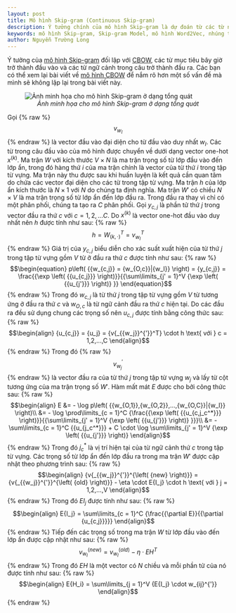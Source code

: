 ```yaml
---
layout: post
title: Mô hình Skip-gram (Continuous Skip-gram)
description: Ý tưởng chính của mô hình Skip-gram là dự đoán từ các từ ngữ cảnh xung quanh dựa vào từ mục tiêu đầu vào trong một phạm vi nhất định.
keywords: mô hình Skip-gram, Skip-gram Model, mô hình Word2Vec, nhúng từ Skip-gram, Continuous Skip-gram Model
author: Nguyễn Trường Long
---
```


Ý tưởng của [mô hình Skip-gram](https://nguyentruonglong.net/mo-hinh-skip-gram.html) đối lập với [CBOW](https://nguyentruonglong.net/mo-hinh-cbow-continuous-bag-of-words.html), các từ mục tiêu bây giờ trở thành đầu vào và các từ ngữ cảnh trong câu trở thành đầu ra. Các bạn có thể xem lại bài viết về [mô hình CBOW](https://nguyentruonglong.net/mo-hinh-cbow-continuous-bag-of-words.html) để nắm rõ hơn một số vấn đề mà mình sẽ không lặp lại trong bài viết này.

<figure class="image">
  <img src="https://nguyentruonglong.net/images/SkipGram.png" alt="Ảnh minh họa cho mô hình Skip-gram ở dạng tổng quát">
  <figcaption><center><i>Ảnh minh họa cho mô hình Skip-gram ở dạng tổng quát</i></center></figcaption>
</figure>

Gọi {% raw %}$${v_{{w_I}}}$${% endraw %} là vector đầu vào đại diện cho từ đầu vào duy nhất ${w_I}$. Các từ trong câu đầu vào của mô hình được chuyển về dưới dạng vector one-hot ${x^{\left( k \right)}}$. Ma trận $W$ với kích thước $V\times N$ là ma trận trọng số từ lớp đầu vào đến lớp ẩn, trong đó hàng thứ $i$ của ma trận chính là vector của từ thứ $i$ trong tập từ vựng. Ma trận này thu được sau khi huấn luyện là kết quả cần quan tâm do chứa các vector đại diện cho các từ trong tập từ vựng. Ma trận $h$ của lớp ẩn kích thước là $N\times 1$ với $N$ do chúng ta định nghĩa. Ma trận $W'$ có chiều $N\times V$ là ma trận trọng số từ lớp ẩn đến lớp đầu ra. Trong đầu ra thay vì chỉ có một phân phối, chúng ta tạo ra $C$ phân phối. Gọi $y_{c, j}$ là phần tử thứ $j$ trong vector đầu ra thứ $c$ với $c = 1, 2,... C$. Do ${x^{\left( k \right)}}$ là vector one-hot đầu vào duy nhất nên $h$ được tính như sau:
{% raw %}
$$\begin{equation}
h = W_{\left( {k, \cdot } \right)}^T = v{}_{{w_I}}^T
\end{equation}$$
{% endraw %}
Giá trị của $y_{c,j}$ biểu diễn cho xác suất xuất hiện của từ thứ $j$ trong tập từ vựng gồm $V$ từ ở đầu ra thứ $c$ được tính như sau:
{% raw %}
$$\begin{equation}
p\left( {{w_{c,j}} = {w_{O,c}}|{w_I}} \right) = {y_{c,j}} = \frac{{\exp \left( {{u_{c,j}}} \right)}}{{\sum\limits_{j' = 1}^V {\exp \left( {{u_{j'}}} \right)} }}
\end{equation}$$
{% endraw %}
Trong đó ${w_{c,j}}$ là từ thứ $j$ trong tập từ vựng gồm $V$ từ tương ứng ở đầu ra thứ $c$ và ${w_{O,c}}$ là từ ngữ cảnh đầu ra thứ $c$ hiện tại. Do các đầu ra đều sử dụng chung các trọng số nên $u_{c, j}$ được tính bằng công thức sau:
{% raw %}
$$\begin{align}
{u_{c,j}} = {u_j} = {v{_{{w_j}}^{'}}^T} \cdot h \text{  với  } c = 1,2,...,C
\end{align}$$
{% endraw %}
Trong đó {% raw %}$$v{_{{w_j}}^{'}}$${% endraw %} là vector đầu ra của từ thứ $j$ trong tập từ vựng ${w_j}$ và lấy từ cột tương ứng của ma trận trọng số $W'$. Hàm mất mát $E$ được cho bởi công thức sau:
{% raw %}
$$\begin{align}
E &=  - \log p\left( {{w_{O,1}},{w_{O,2}},...,{w_{O,C}}|{w_I}} \right)\\
&= - \log \prod\limits_{c = 1}^C {\frac{{\exp \left( {{u_{c,j_c^*}}} \right)}}{{\sum\limits_{j' = 1}^V {\exp \left( {{u_{j'}}} \right)} }}}\\
&=  - \sum\limits_{c = 1}^C {{u_{j_c^*}}}  + C \cdot \log \sum\limits_{j' = 1}^V {\exp \left( {{u_{j'}}} \right)}
\end{align}$$
{% endraw %}
Trong đó $j^{*}_{c}$ là vị trí hiện tại của từ ngữ cảnh thứ $c$ trong tập từ vựng. Các trọng số từ lớp ẩn đến lớp đầu ra trong ma trận $W'$ được cập nhật theo phương trình sau:
{% raw %}
$$\begin{align}
{v{_{{w_j}}^{'}}^{\left( {new} \right)}} = {v{_{{w_j}}^{'}}^{\left( {old} \right)}} - \eta  \cdot E{I_j} \cdot h \text{  với  } j = 1,2,...,V
\end{align}$$
{% endraw %}
Trong đó $E{I_j}$ được tính như sau:
{% raw %}
$$\begin{align}
	E{I_j} = \sum\limits_{c = 1}^C {\frac{{\partial E}}{{\partial {u_{c,j}}}}}
\end{align}$$
{% endraw %}
Tiếp đến các trọng số trong ma trận $W$ từ lớp đầu vào đến lớp ẩn được cập nhật như sau:
{% raw %}
$$\begin{equation}
{v_{{w_I}}}^{\left( {new} \right)} = {v_{{w_I}}}^{\left( {old} \right)} - \eta  \cdot E{H^T}
\end{equation}$$
{% endraw %}
Trong đó $EH$ là một vector có $N$ chiều và mỗi phần tử của nó được tính như sau:
{% raw %}
$$\begin{align}
	E{H_i} = \sum\limits_{j = 1}^V {E{I_j} \cdot w_{ij}^{'}}
\end{align}$$
{% endraw %}
